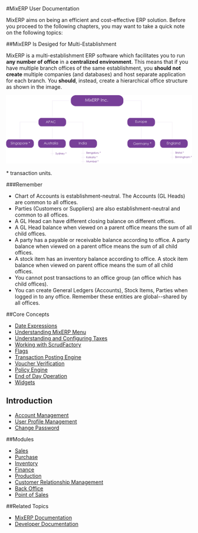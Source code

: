 #MixERP User Documentation

MixERP aims on being an efficient and cost-effective ERP solution. Before you proceed to the following chapters, you may want to take a quick note on the following topics:

##MixERP Is Desiged for Multi-Establishment

MixERP is a multi-establishment ERP software which facilitates you to run **any number of office** in a **centralized environment**. This means that if you have multiple branch offices of the same establishment, you **should not create** 
multiple companies (and databases) and host separate application for each branch. 
You **should**, instead, create a hierarchical office structure as shown in the image.

![Establishment](images/establishment.png)

<span class="secondary label">* transaction units.</span>

###Remember
* Chart of Accounts is establishment-neutral. The Accounts (GL Heads) are common to all offices.
* Parties (Customers or Suppliers) are also establishment-neutral and common to all offices.
* A GL Head can have different closing balance on different offices.
* A GL Head balance when viewed on a parent office means the sum of all child offices.
* A party has a payable or receivable balance according to office.
  A party balance when viewed on a parent office means the sum of all child offices.
* A stock item has an inventory balance according to office.
  A stock item balance when viewed on parent office means the sum of all child offices.
* You cannot post transactions to an office group (an office which has child offices).
* You can create General Ledgers (Accounts), Stock Items, Parties when logged in to any office. Remember these entities are global--shared by all offices. 



##Core Concepts
- [Date Expressions](core-concepts/date-expressions.md)
- [Understanding MixERP Menu](core-concepts/understanding-menu.md)
- [Understanding and Configuring Taxes](core-concepts/understanding-and-configuring-taxes.md)
- [Working with ScrudFactory](core-concepts/scrud-factory.md)
- [Flags](core-concepts/flags.md)
- [Transaction Posting Engine](core-concepts/transaction-posting-engine.md)
- [Voucher Verification](core-concepts/voucher-verification.md)
- [Policy Engine](core-concepts/policy-engine.md)
- [End of Day Operation](core-concepts/eod-operation.md)
- [Widgets](core-concepts/widgets.md)

## Introduction
 - [Account Management](account-management.md)
  - [User Profile Management](profile-management.md)
  - [Change Password](change-password.md)

##Modules
- [Sales](sales/index.md)
- [Purchase](purchase/index.md)
- [Inventory](inventory/index.md)
- [Finance](finance/index.md)
- [Production](production/index.md)
- [Customer Relationship Management](crm/index.md)
- [Back Office](back-office/index.md)
- [Point of Sales](point-of-sales/index.md)

##Related Topics
* [MixERP Documentation](../index.md)
* [Developer Documentation](../developer/index.md)